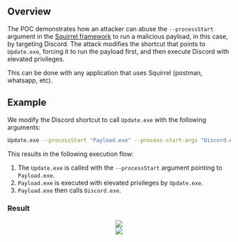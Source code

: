 ## Overview

The POC demonstrates how an attacker can abuse the `--processStart` argument in the [Squirrel framework](https://github.com/Squirrel/Squirrel.Windows) to run a malicious payload, in this case, by targeting Discord. The attack modifies the shortcut that points to `Update.exe`, forcing it to run the payload first, and then execute Discord with elevated privileges.
<br />

This can be done with any application that uses Squirrel (postman, whatsapp, etc).

## Example

We modify the Discord shortcut to call `Update.exe` with the following arguments:

```bash
Update.exe --processStart "Payload.exe" --process-start-args "Discord.exe"
```

This results in the following execution flow:

1. The `Update.exe` is called with the `--processStart` argument pointing to `Payload.exe`.
2. `Payload.exe` is executed with elevated privileges by `Update.exe`.
3. `Payload.exe` then calls `Discord.exe`.

### Result
<p align="center">
  <img src="https://user-images.githubusercontent.com/26238419/235329222-8341f37c-41e7-44fc-b5fb-5ce14667d65e.png">
  <br />
  <img src="https://user-images.githubusercontent.com/26238419/235329224-fcc5396c-b2fa-4c4b-b5e4-38a88836207d.png">
</p>
